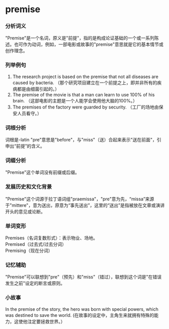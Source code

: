 # premise

### 分析词义

  

"Premise"是一个名词，原义是"前提"，指的是构成论证基础的一个或一系列陈述。也可作为动词，例如，一部电影或故事的"premise"意思就是它的基本情节或创作理念。

  

### 列举例句

  

1.  The research project is based on the premise that not all diseases are caused by bacteria. （那个研究项目建立在一个前提之上，即并非所有的疾病都是由细菌引起的。）
2.  The premise of the movie is that a man can learn to use 100% of his brain. （这部电影的主题是一个人能学会使用他大脑的100%。）
3.  The premises of the factory were guarded by security. （工厂的场地由保安人员看守。）

  

### 词根分析

  

词根是-latin "pre"意思是"before"，与"miss"（送）合起来表示"送在前面"，引申出“前提”的含义。

  

### 词缀分析

  

"Premise"这个单词没有前缀或后缀。

  

### 发展历史和文化背景

  

"Premise"这个词源于拉丁语词组"praemissa"，"pre"意为先，“missa”来源于"mittere"，意为送出，原意为“事先送出”，这里的“送出”是指被放在文章或演讲开头的意见或论断。

  

### 单词变形

  

Premises（名词复数形式）：表示物业、场地。  
Premised（过去式/过去分词）  
Premising（现在分词）

  

### 记忆辅助

  

"Premise"可以联想到"pre"（预先）和"miss"（错过），联想到这个词是"在错误发生之前"设定的断言或原则。

  

### 小故事

  

In the premise of the story, the hero was born with special powers, which was destined to save the world. (在故事的设定中，主角生来就拥有特殊的能力，这使他注定要拯救世界。）

